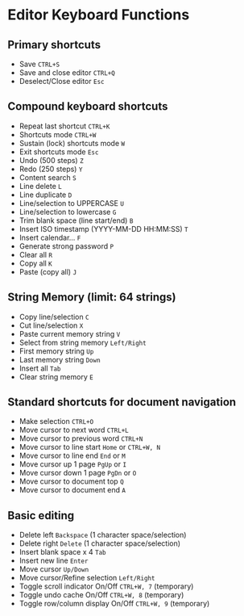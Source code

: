 # Editor Keyboard Functions


## Primary shortcuts

- Save ```CTRL+S ```
- Save and close editor ```CTRL+Q ```
- Deselect/Close editor ```Esc``` 

    
## Compound keyboard shortcuts

- Repeat last shortcut ```CTRL+K```
- Shortcuts mode ```CTRL+W```
- Sustain (lock) shortcuts mode ```W```
- Exit shortcuts mode ```Esc```
- Undo (500 steps) ```Z``` 
- Redo (250 steps) ```Y```
- Content search ```S```
- Line delete ```L```
- Line duplicate ```D```
- Line/selection to UPPERCASE ```U```
- Line/selection to lowercase ```G```
- Trim blank space (line start/end) ```B```
- Insert ISO timestamp (YYYY-MM-DD HH:MM:SS) ```T```
- Insert calendar... ```F```
- Generate strong password ```P```
- Clear all ```R```
- Copy all ```K```
- Paste (copy all) ```J```
         
## String Memory (limit: 64 strings)

 - Copy line/selection ```C```
 - Cut line/selection ```X```
 - Paste current memory string ```V```
 - Select from string memory ```Left/Right```
 - First memory string ```Up```
 - Last memory string ```Down``` 
 - Insert all ```Tab``` 
 - Clear string memory ```E``` 
         
## Standard shortcuts for document navigation

- Make selection ```CTRL+O```
- Move cursor to next word ```CTRL+L```
- Move cursor to previous word ```CTRL+N```
- Move cursor to line start ```Home``` or ```CTRL+W, N``` 
- Move cursor to line end ```End``` or ```M``` 
- Move cursor up 1 page ```PgUp``` or ```I``` 
- Move cursor down 1 page ```PgDn``` or ```O``` 
- Move cursor to document top ```Q``` 
- Move cursor to document end ```A``` 
                   
## Basic editing

- Delete left ```Backspace``` (1 character space/selection)
- Delete right ```Delete``` (1 character space/selection)
- Insert blank space x 4 ```Tab``` 
- Insert new line ```Enter``` 
- Move cursor ```Up/Down``` 
- Move cursor/Refine selection ```Left/Right``` 
- Toggle scroll indicator On/Off ```CTRL+W, 7``` (temporary)
- Toggle undo cache On/Off ```CTRL+W, 8``` (temporary)
- Toggle row/column display On/Off ```CTRL+W, 9``` (temporary)

